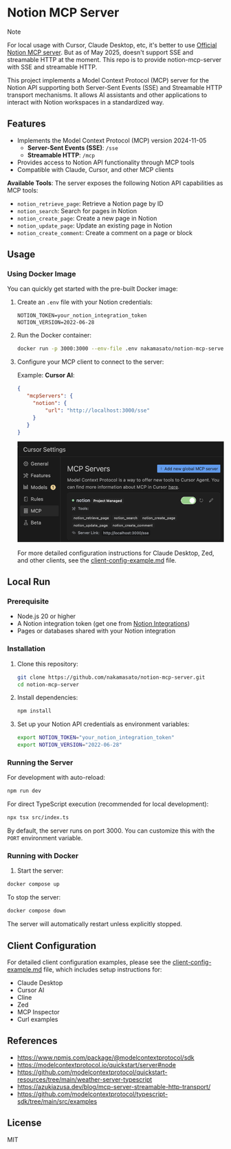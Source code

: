# Notion MCP Server

> [!NOTE]
> For local usage with Cursor, Claude Desktop, etc, it's better to use [Official Notion MCP server](https://github.com/makenotion/notion-mcp-server). But as of May 2025,  doesn't support SSE and streamable HTTP at the moment. This repo is to provide notion-mcp-server with SSE and streamable HTTP.

This project implements a Model Context Protocol (MCP) server for the Notion API supporting both Server-Sent Events (SSE) and Streamable HTTP transport mechanisms. It allows AI assistants and other applications to interact with Notion workspaces in a standardized way.

## Features

- Implements the Model Context Protocol (MCP) version 2024-11-05
  - **Server-Sent Events (SSE)**: `/sse`
  - **Streamable HTTP**: `/mcp`
- Provides access to Notion API functionality through MCP tools
- Compatible with Claude, Cursor, and other MCP clients

**Available Tools**: The server exposes the following Notion API capabilities as MCP tools:

- `notion_retrieve_page`: Retrieve a Notion page by ID
- `notion_search`: Search for pages in Notion
- `notion_create_page`: Create a new page in Notion
- `notion_update_page`: Update an existing page in Notion
- `notion_create_comment`: Create a comment on a page or block

## Usage

### Using Docker Image

You can quickly get started with the pre-built Docker image:

1. Create an `.env` file with your Notion credentials:
   ```
   NOTION_TOKEN=your_notion_integration_token
   NOTION_VERSION=2022-06-28
   ```

2. Run the Docker container:
   ```bash
   docker run -p 3000:3000 --env-file .env nakamasato/notion-mcp-server:0.1.2
   ```

3. Configure your MCP client to connect to the server:

   Example: **Cursor AI**:

   ```json
   {
      "mcpServers": {
        "notion": {
            "url": "http://localhost:3000/sse"
        }
      }
   }
   ```

   ![](docs/cursor-mcp.png)

   For more detailed configuration instructions for Claude Desktop, Zed, and other clients, see the [client-config-example.md](client-config-example.md) file.

## Local Run

### Prerequisite

- Node.js 20 or higher
- A Notion integration token (get one from [Notion Integrations](https://www.notion.so/profile/integrations))
- Pages or databases shared with your Notion integration

### Installation

1. Clone this repository:
   ```bash
   git clone https://github.com/nakamasato/notion-mcp-server.git
   cd notion-mcp-server
   ```

2. Install dependencies:
   ```bash
   npm install
   ```

3. Set up your Notion API credentials as environment variables:
   ```bash
   export NOTION_TOKEN="your_notion_integration_token"
   export NOTION_VERSION="2022-06-28"
   ```

### Running the Server

For development with auto-reload:
```bash
npm run dev
```

For direct TypeScript execution (recommended for local development):
```bash
npx tsx src/index.ts
```

By default, the server runs on port 3000. You can customize this with the `PORT` environment variable.

### Running with Docker

1. Start the server:
```bash
docker compose up
```

To stop the server:
```bash
docker compose down
```

The server will automatically restart unless explicitly stopped.


## Client Configuration

For detailed client configuration examples, please see the [client-config-example.md](client-config-example.md) file, which includes setup instructions for:

- Claude Desktop
- Cursor AI
- Cline
- Zed
- MCP Inspector
- Curl examples


## References

- https://www.npmjs.com/package/@modelcontextprotocol/sdk
- https://modelcontextprotocol.io/quickstart/server#node
- https://github.com/modelcontextprotocol/quickstart-resources/tree/main/weather-server-typescript
- https://azukiazusa.dev/blog/mcp-server-streamable-http-transport/
- https://github.com/modelcontextprotocol/typescript-sdk/tree/main/src/examples

## License

MIT
